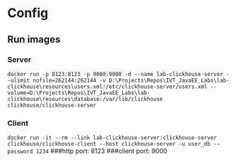 # Config

## Run images
### Server
`docker run -p 8123:8123 -p 9000:9000 -d --name lab-clickhouse-server --ulimit nofile=262144:262144 -v D:\Projects\Repos\IVT_JavaEE_Labs\lab-clickhouse\resources\users.xml:/etc/clickhouse-server/users.xml --volume=D:\Projects\Repos\IVT_JavaEE_Labs\lab-clickhouse\resources\database:/var/lib/clickhouse clickhouse/clickhouse-server`
### Client
`docker run -it --rm --link lab-clickhouse-server:clickhouse-server clickhouse/clickhouse-client --host clickhouse-server -u user_db --password 1234`
###http port: 8123 
###client port: 9000  

